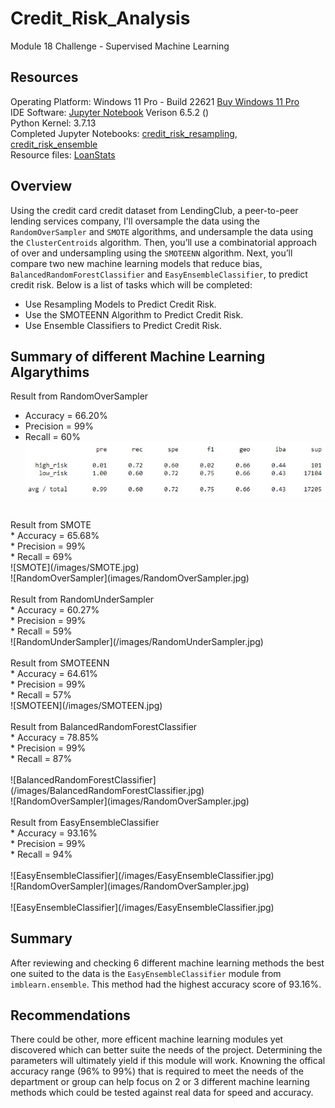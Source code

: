 # Credit_Risk_Analysis
Module 18 Challenge - Supervised Machine Learning

## Resources
Operating Platform: Windows 11 Pro - Build 22621 [Buy Windows 11 Pro](https://www.microsoft.com/en-us/d/windows-11-pro/dg7gmgf0d8h4?rtc=1)</br>
IDE Software: [Jupyter Notebook](https://jupyter.org/) Verison 6.5.2 ()</br>
Python Kernel: 3.7.13</br>
Completed Jupyter Notebooks: [credit_risk_resampling](credit_risk_resampling.ipynb), [credit_risk_ensemble](credit_risk_ensemble.ipynb)</br>
Resource files: [LoanStats](/Resources/LoanStats_2019Q1.csv)

## Overview
Using the credit card credit dataset from LendingClub, a peer-to-peer lending services company, I'll oversample the data using the ```RandomOverSampler``` and ```SMOTE``` algorithms, and undersample the data using the ```ClusterCentroids``` algorithm. Then, you’ll use a combinatorial approach of over and undersampling using the ```SMOTEENN``` algorithm. Next, you’ll compare two new machine learning models that reduce bias, ```BalancedRandomForestClassifier``` and ```EasyEnsembleClassifier```, to predict credit risk.
Below is a list of tasks which will be completed: 
* Use Resampling Models to Predict Credit Risk.
* Use the SMOTEENN Algorithm to Predict Credit Risk.
* Use Ensemble Classifiers to Predict Credit Risk.

## Summary of different Machine Learning Algarythims
Result from RandomOverSampler</br>
* Accuracy = 66.20%</br>
* Precision = 99%</br>
* Recall = 60%</br>
![RandomOverSampler](images/RandomOverSampler.jpg)</br>
</br>
Result from SMOTE</br>
* Accuracy = 65.68%</br>
* Precision = 99%</br>
* Recall = 69%</br>
![SMOTE](/images/SMOTE.jpg)</br>
![RandomOverSampler](images/RandomOverSampler.jpg)</br>
</br>
Result from RandomUnderSampler</br>
* Accuracy = 60.27%</br>
* Precision = 99%</br>
* Recall = 59%</br>
![RandomUnderSampler](/images/RandomUnderSampler.jpg)</br>
</br>
Result from SMOTEENN</br>
* Accuracy = 64.61%</br>
* Precision = 99%</br>
* Recall = 57%</br>
![SMOTEEN](/images/SMOTEEN.jpg)</br>
</br>
Result from BalancedRandomForestClassifier</br>
* Accuracy = 78.85%</br>
* Precision = 99%</br>
* Recall = 87%</br>
</br>![BalancedRandomForestClassifier](/images/BalancedRandomForestClassifier.jpg)</br>
![RandomOverSampler](images/RandomOverSampler.jpg)</br>
</br>
Result from EasyEnsembleClassifier</br>
* Accuracy = 93.16%</br>
* Precision = 99%</br>
* Recall = 94%</br>
</br>![EasyEnsembleClassifier](/images/EasyEnsembleClassifier.jpg)</br>
![RandomOverSampler](images/RandomOverSampler.jpg)</br>
</br>![EasyEnsembleClassifier](/images/EasyEnsembleClassifier.jpg)</br>

## Summary 
After reviewing and checking 6 different machine learning methods the best one suited to the data is the ```EasyEnsembleClassifier``` module from ```imblearn.ensemble```. This method had the highest accuracy score of 93.16%. 

## Recommendations
There could be other, more efficent machine learning modules yet discovered which can better suite the needs of the project. Determining the parameters will ultimately yield if this module will work. Knowning the offical accuracy range (96% to 99%) that is required to meet the needs of the department or group can help focus on 2 or 3 different machine learning methods which could be tested against real data for speed and accuracy. 
